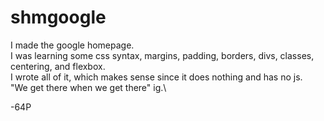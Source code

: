 # shmgoogle
I made the google homepage.\
I was learning some css syntax, margins, padding, borders, divs, classes, centering, and flexbox.\
I wrote all of it, which makes sense since it does nothing and has no js.\
"We get there when we get there" ig.\

-64P
